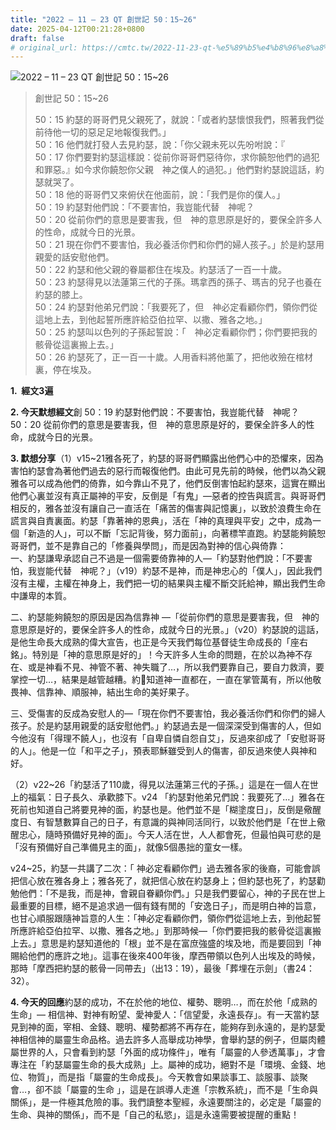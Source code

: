 ```yaml
---
title: "2022 – 11 – 23 QT 創世記 50：15~26"
date: 2025-04-12T00:21:28+0800
draft: false
# original_url: https://cmtc.tw/2022-11-23-qt-%e5%89%b5%e4%b8%96%e8%a8%98-50%ef%bc%9a1526
---
```


![2022 – 11 – 23 QT 創世記 50：15\~26](/images/qt.jpg  "2022 – 11 – 23 QT 創世記 50：15\~26")

> 創世記 50：15\~26
>
> 50：15 約瑟的哥哥們見父親死了，就說：「或者約瑟懷恨我們，照著我們從前待他一切的惡足足地報復我們。」  
> 50：16 他們就打發人去見約瑟，說：「你父親未死以先吩咐說：『  
> 50：17 你們要對約瑟這樣說：從前你哥哥們惡待你，求你饒恕他們的過犯和罪惡。』如今求你饒恕你父親　神之僕人的過犯。」他們對約瑟說這話，約瑟就哭了。  
> 50：18 他的哥哥們又來俯伏在他面前，說：「我們是你的僕人。」  
> 50：19 約瑟對他們說：「不要害怕，我豈能代替　神呢？  
> 50：20 從前你們的意思是要害我，但　神的意思原是好的，要保全許多人的性命，成就今日的光景。  
> 50：21 現在你們不要害怕，我必養活你們和你們的婦人孩子。」於是約瑟用親愛的話安慰他們。  
> 50：22 約瑟和他父親的眷屬都住在埃及。約瑟活了一百一十歲。  
> 50：23 約瑟得見以法蓮第三代的子孫。瑪拿西的孫子、瑪吉的兒子也養在約瑟的膝上。  
> 50：24 約瑟對他弟兄們說：「我要死了，但　神必定看顧你們，領你們從這地上去，到他起誓所應許給亞伯拉罕、以撒、雅各之地。」  
> 50：25 約瑟叫以色列的子孫起誓說：「　神必定看顧你們；你們要把我的骸骨從這裏搬上去。」  
> 50：26 約瑟死了，正一百一十歲。人用香料將他薰了，把他收殮在棺材裏，停在埃及。

**1.  經文3遍**

**2. 今天默想經文**創 50：19 約瑟對他們說：不要害怕，我豈能代替　神呢？  
50：20 從前你們的意思是要害我，但　神的意思原是好的，要保全許多人的性命，成就今日的光景。

**3. 默想分享**（1）v15\~21雅各死了，約瑟的哥哥們顯露出他們心中的恐懼來，因為害怕約瑟會為著他們過去的惡行而報復他們。由此可見先前的時候，他們以為父親雅各可以成為他們的倚靠，如今靠山不見了，他們反倒害怕起約瑟來，這實在顯出他們心裏並沒有真正屬神的平安，反倒是「有鬼」—惡者的控告與謊言。與哥哥們相反的，雅各並沒有讓自己一直活在「痛苦的傷害與記憶裏」，以致於浪費生命在謊言與自責裏面。約瑟「靠著神的恩典」，活在「神的真理與平安」之中，成為一個「新造的人」，可以不斷「忘記背後，努力面前」，向著標竿直跑。約瑟能夠饒恕哥哥們，並不是靠自己的「修養與學問」，而是因為對神的信心與倚靠：  
一、約瑟謙卑承認自己不過是一個需要倚靠神的人—「約瑟對他們說：「不要害怕，我豈能代替　神呢？」（v19）約瑟不是神，而是神忠心的「僕人」，因此我們沒有主權，主權在神身上，我們把一切的結果與主權不斷交託給神，顯出我們生命中謙卑的本質。

二、約瑟能夠饒恕的原因是因為信靠神 —「從前你們的意思是要害我，但　神的意思原是好的，要保全許多人的性命，成就今日的光景。」（v20）約瑟說的這話，是他生命長大成熟的偉大宣告，也正是今天我們每位基督徒生命成長的「座右銘」。特別是「神的意思原是好的」！今天許多人生命的問題，在於以為神不存在、或是神看不見、神管不著、神失職了…，所以我們要靠自己，要自力救濟，要掌控一切…，結果是越管越糟。約𢜈知道神一直都在，一直在掌管萬有，所以他敬畏神、信靠神、順服神，結出生命的美好果子。

三、受傷害的反成為安慰人的—「現在你們不要害怕，我必養活你們和你們的婦人孩子。於是約瑟用親愛的話安慰他們。」約瑟過去是一個深深受到傷害的人，但如今他沒有「得理不饒人」，也沒有「自卑自憐自怨自艾」，反過來卻成了「安慰哥哥的人」。他是一位「和平之子」，預表耶穌雖受到人的傷害，卻反過來使人與神和好。

（2）v22\~26「約瑟活了110歲，得見以法蓮第三代的子孫。」這是在一個人在世上的福氣：日子長久、承歡膝下。v24 「約瑟對他弟兄們說：我要死了…」雅各在死前也知道自己將要見神的面，約瑟也是。他們並不是「糊塗度日」，反倒是儆醒度日、有智慧數算自己的日子，有意識的與神同活同行，以致於他們是「在世上儆醒忠心，隨時預備好見神的面」。今天人活在世，人人都會死，但最怕與可悲的是「沒有預備好自己準備見主的面」，就像5個愚拙的童女一樣。

v24\~25，約瑟一共講了二次：「 神必定看顧你們」過去雅各家的後裔，可能會誤把信心放在雅各身上；雅各死了，就把信心放在約瑟身上；但約瑟也死了，約瑟勸勉他們：「不是我，而是神，會親自眷顧你們。」只是我們要留心，神的子民在世上最重要的目標，絕不是追求過一個有錢有閒的「安逸日子」，而是明白神的旨意，也甘心順服跟隨神旨意的人生：「神必定看顧你們，領你們從這地上去，到他起誓所應許給亞伯拉罕、以撒、雅各之地。」到那時候—「你們要把我的骸骨從這裏搬上去。」意思是約瑟知道他的「根」並不是在富庶強盛的埃及地，而是要回到「神賜給他們的應許之地」。這事在後來400年後，摩西帶領以色列人出埃及的時候，那時「摩西把約瑟的骸骨一同帶去」（出13：19），最後「葬埋在示劍」（書24：32）。

**4. 今天的回應**約瑟的成功，不在於他的地位、權勢、聰明…，而在於他「成熟的生命」— 相信神、對神有盼望、愛神愛人：「信望愛，永遠長存」。有一天當約瑟見到神的面，宰相、金錢、聰明、權勢都將不再存在，能夠存到永遠的，是約瑟愛神相信神的屬靈生命品格。過去許多人高舉成功神學，會舉約瑟的例子，但屬肉體屬世界的人，只會看到約瑟「外面的成功條件」，唯有「屬靈的人參透萬事」，才會專注在「約瑟屬靈生命的長大成熟」上。屬神的成功，絕對不是「環境、金錢、地位、物質」，而是指「屬靈的生命成長」。今天教會如果談事工、談服事、談聚會…，卻不談「屬靈的生命 」，這是在誤導人走進「宗教系統」，而不是「生命與關係」，是一件極其危險的事。我們讀整本聖經，永遠要關注的，必定是「屬靈的生命、與神的關係」，而不是「自己的私慾」，這是永遠需要被提醒的重點！